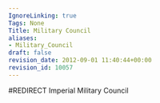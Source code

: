 ```yaml
---
IgnoreLinking: true
Tags: None
Title: Military Council
aliases:
- Military_Council
draft: false
revision_date: 2012-09-01 11:40:44+00:00
revision_id: 10057
---
```


#REDIRECT Imperial Military Council
